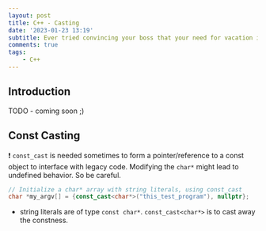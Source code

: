 ```yaml
---
layout: post
title: C++ - Casting 
date: '2023-01-23 13:19'
subtitle: Ever tried convincing your boss that your need for vacation is a 'const' by using const_cast? Welcome to C++ casting!
comments: true
tags:
    - C++
---
```


## Introduction

TODO - coming soon ;)

## Const Casting

❗ `const_cast` is needed sometimes to form a pointer/reference to a const object to interface with legacy code. Modifying the `char*` might lead to undefined behavior. So be careful.

```cpp
// Initialize a char* array with string literals, using const_cast
char *my_argv[] = {const_cast<char*>("this_test_program"), nullptr};
```

- string literals are of type `const char*`. `const_cast<char*>` is to cast away the constness.

